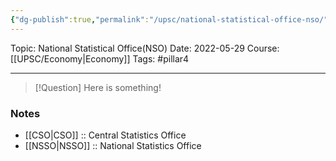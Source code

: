 ```yaml
---
{"dg-publish":true,"permalink":"/upsc/national-statistical-office-nso/","dgHomeLink":true,"dgPassFrontmatter":false}
---
```


Topic: National Statistical Office(NSO)
Date: 2022-05-29
Course: [[UPSC/Economy|Economy]]
Tags: #pillar4 

---

> [!Question]
> Here is something! 


### Notes
- [[CSO|CSO]] :: Central Statistics Office
- [[NSSO|NSSO]] :: National Statistics Office





